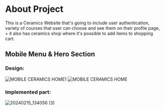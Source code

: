 # About Project
This is a Ceramics Website that's going to include user authentication, variety of courses that user can choose and see them on their profile page, + it also has ceramics shop where it's possible to add items to shopping cart. 

## Mobile Menu & Hero Section

### Design:
![MOBILE CERAMICS HOME1](https://github.com/adelinetr/ceramics-website/assets/119743518/a348e423-0e91-477a-9e36-32f1aa4200d0)
![MOBILE CERAMICS HOME](https://github.com/adelinetr/ceramics-website/assets/119743518/7712a629-3d42-46d9-aff4-0961615949fb)
### Implemented part:
 ![20240215_134056 (3)](https://github.com/adelinetr/ceramics-website/assets/119743518/683a753b-fb6e-4e3b-9245-a7e6fd461ff4)




